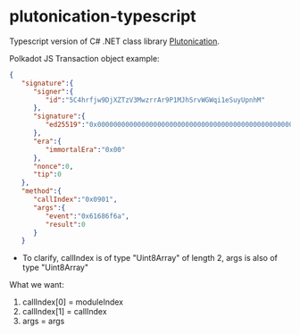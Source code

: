 # plutonication-typescript
Typescript version of C# .NET class library [Plutonication](https://github.com/cisar2218/Plutonication).


Polkadot JS Transaction object example:
```json
{
   "signature":{
      "signer":{
         "id":"5C4hrfjw9DjXZTzV3MwzrrAr9P1MJhSrvWGWqi1eSuyUpnhM"
      },
      "signature":{
         "ed25519":"0x00000000000000000000000000000000000000000000000000000000000000000000000000000000000000000000000000000000000000000000000000000000"
      },
      "era":{
         "immortalEra":"0x00"
      },
      "nonce":0,
      "tip":0
   },
   "method":{
      "callIndex":"0x0901",
      "args":{
         "event":"0x61686f6a",
         "result":0
      }
   }
```
- To clarify, callIndex is of type "Uint8Array" of length 2, args is also of type "Uint8Array"

What we want:
1) callIndex[0] = moduleIndex
2) callIndex[1] = callIndex
3) args = args

